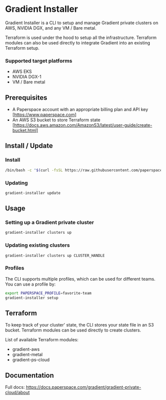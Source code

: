 # Gradient Installer

Gradient Installer is a CLI to setup and manage Gradient private clusters on AWS, NVIDIA DGX, and any VM / Bare metal.

Terraform is used under the hood to setup all the infrastructure. Terraform modules can also be used directly to integrate Gradient into an existing Terraform setup.

### Supported target platforms
- AWS EKS
- NVIDIA DGX-1
- VM / Bare metal

## Prerequisites
- A Paperspace account with an appropriate billing plan and API key [https://www.paperspace.com]
- An AWS S3 bucket to store Terraform state [https://docs.aws.amazon.com/AmazonS3/latest/user-guide/create-bucket.html]

## Install / Update
### Install
```sh
/bin/bash -c "$(curl -fsSL https://raw.githubusercontent.com/paperspace/gradient-installer/master/bin/install)"
```

### Updating
```sh
gradient-installer update
```

## Usage

### Setting up a Gradient private cluster
```sh
gradient-installer clusters up
```

### Updating existing clusters
```sh
gradient-installer clusters up CLUSTER_HANDLE
```

### Profiles
The CLI supports multiple profiles, which can be used for different teams. You can use a profile by:
```sh
export PAPERSPACE_PROFILE=favorite-team
gradient-installer setup
```

## Terraform
To keep track of your cluster' state, the CLI stores your state file in an S3 bucket.
Terraform modules can be used directly to create clusters. 

List of available Terraform modules:
- gradient-aws
- gradient-metal
- gradient-ps-cloud

## Documentation
Full docs: https://docs.paperspace.com/gradient/gradient-private-cloud/about
